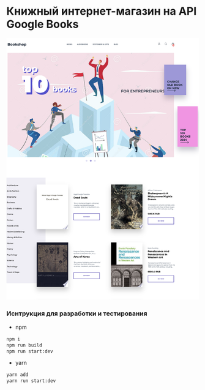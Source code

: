 # Книжный интернет-магазин на API Google Books
![Логотип проекта](./src/images/screenshot.png)
### Иснтрукция для разработки и тестирования

+ npm

```
npm i
npm run build
npm run start:dev
```
+ yarn

```
yarn add
yarn run start:dev
```
